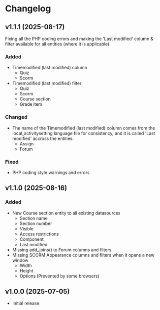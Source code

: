 # Changelog

## v1.1.1 (2025-08-17)

Fixing all the PHP coding errors and making the 'Last modified' column & filter available for all entities (where it is applicable).

### Added

- Timemodified (last modified) column
  - Quiz
  - Scorm
- Timemodified (last modified) filter
  - Quiz
  - Scorm
  - Course section
  - Grade item

### Changed

- The name of the Timemodified (last modified) column comes from the local_activitysetting language file for consistency,
and it is called 'Last modified' accross the entities.
  - Assign
  - Forum


### Fixed

- PHP coding style warnings and errors

## v1.1.0 (2025-08-16)

### Added

- New Course section entity to all existing datasources
  - Section name
  - Section number
  - Visible
  - Access restrictions
  - Component
  - Last modified
- Missing add_joins() to Forum columns and filters
- Missing SCORM Appearance columns and filters when it opens a new window
  -  Width
  -  Height
  -  Options (Prevented by some browsers)

## v1.0.0 (2025-07-05)

-   Initial release